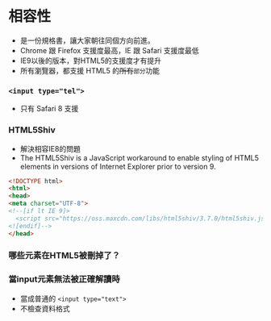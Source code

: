 # 相容性

* 是一份規格書，讓大家朝往同個方向前進。
* Chrome 跟 Firefox 支援度最高，IE 跟 Safari 支援度最低
* IE9以後的版本，對HTML5的支援度才有提升
* 所有瀏覽器，都支援 HTML5 的~~所有~~`部分`功能


### `<input type="tel">`

* 只有 Safari 8 支援

### HTML5Shiv

* 解決相容IE8的問題
* The HTML5Shiv is a JavaScript workaround to enable styling of HTML5 elements in versions of Internet Explorer prior to version 9.

```html
<!DOCTYPE html>
<html>
<head>
<meta charset="UTF-8">
<!--[if lt IE 9]>
  <script src="https://oss.maxcdn.com/libs/html5shiv/3.7.0/html5shiv.js"></script>
<![endif]-->
</head>
```

### 哪些元素在HTML5被刪掉了？


### 當input元素無法被正確解讀時

*  當成普通的 `<input type="text">`
*  不檢查資料格式
